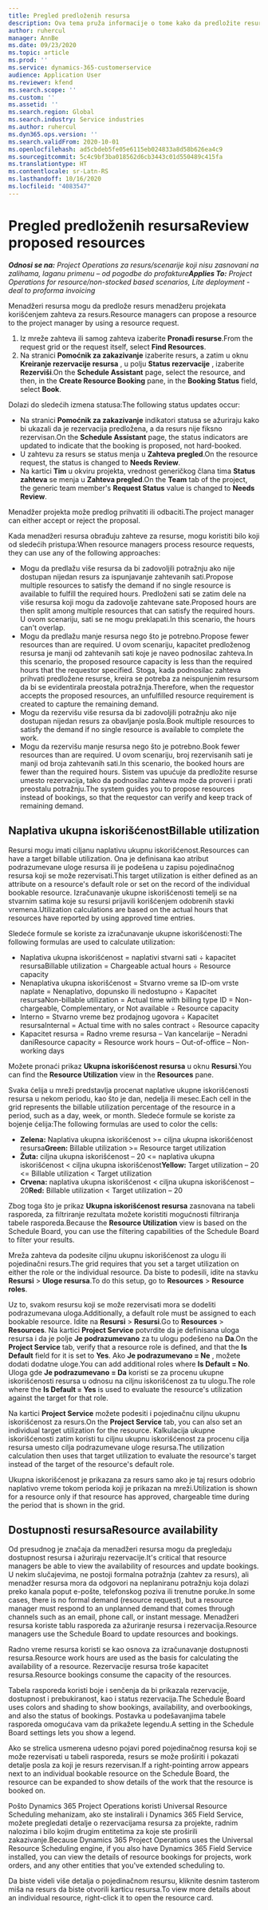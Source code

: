 ```yaml
---
title: Pregled predloženih resursa
description: Ova tema pruža informacije o tome kako da predložite resurse za projekte.
author: ruhercul
manager: AnnBe
ms.date: 09/23/2020
ms.topic: article
ms.prod: ''
ms.service: dynamics-365-customerservice
audience: Application User
ms.reviewer: kfend
ms.search.scope: ''
ms.custom: ''
ms.assetid: ''
ms.search.region: Global
ms.search.industry: Service industries
ms.author: ruhercul
ms.dyn365.ops.version: ''
ms.search.validFrom: 2020-10-01
ms.openlocfilehash: ad5cbdeb5fe05e6115eb024833a8d58b626ea4c9
ms.sourcegitcommit: 5c4c9bf3ba018562d6cb3443c01d550489c415fa
ms.translationtype: HT
ms.contentlocale: sr-Latn-RS
ms.lasthandoff: 10/16/2020
ms.locfileid: "4083547"
---
```

# <a name="review-proposed-resources"></a><span data-ttu-id="b1a7b-103">Pregled predloženih resursa</span><span class="sxs-lookup"><span data-stu-id="b1a7b-103">Review proposed resources</span></span>

<span data-ttu-id="b1a7b-104">_**Odnosi se na:** Project Operations za resurs/scenarije koji nisu zasnovani na zalihama, laganu primenu – od pogodbe do profakture_</span><span class="sxs-lookup"><span data-stu-id="b1a7b-104">_**Applies To:** Project Operations for resource/non-stocked based scenarios, Lite deployment - deal to proforma invoicing_</span></span>

<span data-ttu-id="b1a7b-105">Menadžeri resursa mogu da predlože resurs menadžeru projekata korišćenjem zahteva za resurs.</span><span class="sxs-lookup"><span data-stu-id="b1a7b-105">Resource managers can propose a resource to the project manager by using a resource request.</span></span>

1. <span data-ttu-id="b1a7b-106">Iz mreže zahteva ili samog zahteva izaberite **Pronađi resurse**.</span><span class="sxs-lookup"><span data-stu-id="b1a7b-106">From the request grid or the request itself, select **Find Resources**.</span></span>
2. <span data-ttu-id="b1a7b-107">Na stranici **Pomoćnik za zakazivanje** izaberite resurs, a zatim u oknu **Kreiranje rezervacije resursa** , u polju **Status rezervacije** , izaberite **Rezerviši**.</span><span class="sxs-lookup"><span data-stu-id="b1a7b-107">On the **Schedule Assistant** page, select the resource, and then, in the **Create Resource Booking** pane, in the **Booking Status** field, select **Book**.</span></span>

<span data-ttu-id="b1a7b-108">Dolazi do sledećih izmena statusa:</span><span class="sxs-lookup"><span data-stu-id="b1a7b-108">The following status updates occur:</span></span>

- <span data-ttu-id="b1a7b-109">Na stranici **Pomoćnik za zakazivanje** indikatori statusa se ažuriraju kako bi ukazali da je rezervacija predložena, a da resurs nije fiksno rezervisan.</span><span class="sxs-lookup"><span data-stu-id="b1a7b-109">On the **Schedule Assistant** page, the status indicators are updated to indicate that the booking is proposed, not hard-booked.</span></span>
- <span data-ttu-id="b1a7b-110">U zahtevu za resurs se status menja u **Zahteva pregled**.</span><span class="sxs-lookup"><span data-stu-id="b1a7b-110">On the resource request, the status is changed to **Needs Review**.</span></span>
- <span data-ttu-id="b1a7b-111">Na kartici **Tim** u okviru projekta, vrednost generičkog člana tima **Status zahteva** se menja u **Zahteva pregled**.</span><span class="sxs-lookup"><span data-stu-id="b1a7b-111">On the **Team** tab of the project, the generic team member's **Request Status** value is changed to **Needs Review**.</span></span>

<span data-ttu-id="b1a7b-112">Menadžer projekta može predlog prihvatiti ili odbaciti.</span><span class="sxs-lookup"><span data-stu-id="b1a7b-112">The project manager can either accept or reject the proposal.</span></span>

<span data-ttu-id="b1a7b-113">Kada menadžeri resursa obrađuju zahteve za resurse, mogu koristiti bilo koji od sledećih pristupa:</span><span class="sxs-lookup"><span data-stu-id="b1a7b-113">When resource managers process resource requests, they can use any of the following approaches:</span></span>

- <span data-ttu-id="b1a7b-114">Mogu da predlažu više resursa da bi zadovoljili potražnju ako nije dostupan nijedan resurs za ispunjavanje zahtevanih sati.</span><span class="sxs-lookup"><span data-stu-id="b1a7b-114">Propose multiple resources to satisfy the demand if no single resource is available to fulfill the required hours.</span></span> <span data-ttu-id="b1a7b-115">Predloženi sati se zatim dele na više resursa koji mogu da zadovolje zahtevane sate.</span><span class="sxs-lookup"><span data-stu-id="b1a7b-115">Proposed hours are then split among multiple resources that can satisfy the required hours.</span></span> <span data-ttu-id="b1a7b-116">U ovom scenariju, sati se ne mogu preklapati.</span><span class="sxs-lookup"><span data-stu-id="b1a7b-116">In this scenario, the hours can't overlap.</span></span>
- <span data-ttu-id="b1a7b-117">Mogu da predlažu manje resursa nego što je potrebno.</span><span class="sxs-lookup"><span data-stu-id="b1a7b-117">Propose fewer resources than are required.</span></span> <span data-ttu-id="b1a7b-118">U ovom scenariju, kapacitet predloženog resursa je manji od zahtevanih sati koje je naveo podnosilac zahteva.</span><span class="sxs-lookup"><span data-stu-id="b1a7b-118">In this scenario, the proposed resource capacity is less than the required hours that the requestor specified.</span></span> <span data-ttu-id="b1a7b-119">Stoga, kada podnosilac zahteva prihvati predložene resurse, kreira se potreba za neispunjenim resursom da bi se evidentirala preostala potražnja.</span><span class="sxs-lookup"><span data-stu-id="b1a7b-119">Therefore, when the requestor accepts the proposed resources, an unfulfilled resource requirement is created to capture the remaining demand.</span></span>
- <span data-ttu-id="b1a7b-120">Mogu da rezervišu više resursa da bi zadovoljili potražnju ako nije dostupan nijedan resurs za obavljanje posla.</span><span class="sxs-lookup"><span data-stu-id="b1a7b-120">Book multiple resources to satisfy the demand if no single resource is available to complete the work.</span></span>
- <span data-ttu-id="b1a7b-121">Mogu da rezervišu manje resursa nego što je potrebno.</span><span class="sxs-lookup"><span data-stu-id="b1a7b-121">Book fewer resources than are required.</span></span> <span data-ttu-id="b1a7b-122">U ovom scenariju, broj rezervisanih sati je manji od broja zahtevanih sati.</span><span class="sxs-lookup"><span data-stu-id="b1a7b-122">In this scenario, the booked hours are fewer than the required hours.</span></span> <span data-ttu-id="b1a7b-123">Sistem vas upućuje da predložite resurse umesto rezervacija, tako da podnosilac zahteva može da proveri i prati preostalu potražnju.</span><span class="sxs-lookup"><span data-stu-id="b1a7b-123">The system guides you to propose resources instead of bookings, so that the requestor can verify and keep track of remaining demand.</span></span>

## <a name="billable-utilization"></a><span data-ttu-id="b1a7b-124">Naplativa ukupna iskorišćenost</span><span class="sxs-lookup"><span data-stu-id="b1a7b-124">Billable utilization</span></span>

<span data-ttu-id="b1a7b-125">Resursi mogu imati ciljanu naplativu ukupnu iskorišćenost.</span><span class="sxs-lookup"><span data-stu-id="b1a7b-125">Resources can have a target billable utilization.</span></span> <span data-ttu-id="b1a7b-126">Ona je definisana kao atribut podrazumevane uloge resursa ili je podešena u zapisu pojedinačnog resursa koji se može rezervisati.</span><span class="sxs-lookup"><span data-stu-id="b1a7b-126">This target utilization is either defined as an attribute on a resource's default role or set on the record of the individual bookable resource.</span></span> <span data-ttu-id="b1a7b-127">Izračunavanje ukupne iskorišćenosti temelji se na stvarnim satima koje su resursi prijavili korišćenjem odobrenih stavki vremena.</span><span class="sxs-lookup"><span data-stu-id="b1a7b-127">Utilization calculations are based on the actual hours that resources have reported by using approved time entries.</span></span>

<span data-ttu-id="b1a7b-128">Sledeće formule se koriste za izračunavanje ukupne iskorišćenosti:</span><span class="sxs-lookup"><span data-stu-id="b1a7b-128">The following formulas are used to calculate utilization:</span></span>

- <span data-ttu-id="b1a7b-129">Naplativa ukupna iskorišćenost = naplativi stvarni sati ÷ kapacitet resursa</span><span class="sxs-lookup"><span data-stu-id="b1a7b-129">Billable utilization = Chargeable actual hours ÷ Resource capacity</span></span>
- <span data-ttu-id="b1a7b-130">Nenaplativa ukupna iskorišćenost = Stvarno vreme sa ID-om vrste naplate = Nenaplativo, dopunsko ili nedostupno ÷ Kapacitet resursa</span><span class="sxs-lookup"><span data-stu-id="b1a7b-130">Non-billable utilization = Actual time with billing type ID = Non-chargeable, Complementary, or Not available ÷ Resource capacity</span></span>
- <span data-ttu-id="b1a7b-131">Interno = Stvarno vreme bez prodajnog ugovora ÷ Kapacitet resursa</span><span class="sxs-lookup"><span data-stu-id="b1a7b-131">Internal = Actual time with no sales contract ÷ Resource capacity</span></span>
- <span data-ttu-id="b1a7b-132">Kapacitet resursa = Radno vreme resursa – Van kancelarije – Neradni dani</span><span class="sxs-lookup"><span data-stu-id="b1a7b-132">Resource capacity = Resource work hours – Out-of-office – Non-working days</span></span>

<span data-ttu-id="b1a7b-133">Možete pronaći prikaz **Ukupna iskorišćenost resursa** u oknu **Resursi**.</span><span class="sxs-lookup"><span data-stu-id="b1a7b-133">You can find the **Resource Utilization** view in the **Resources** pane.</span></span>

<span data-ttu-id="b1a7b-134">Svaka ćelija u mreži predstavlja procenat naplative ukupne iskorišćenosti resursa u nekom periodu, kao što je dan, nedelja ili mesec.</span><span class="sxs-lookup"><span data-stu-id="b1a7b-134">Each cell in the grid represents the billable utilization percentage of the resource in a period, such as a day, week, or month.</span></span> <span data-ttu-id="b1a7b-135">Sledeće formule se koriste za bojenje ćelija:</span><span class="sxs-lookup"><span data-stu-id="b1a7b-135">The following formulas are used to color the cells:</span></span>

- <span data-ttu-id="b1a7b-136">**Zelena:** Naplativa ukupna iskorišćenost \>= ciljna ukupna iskorišćenost resursa</span><span class="sxs-lookup"><span data-stu-id="b1a7b-136">**Green:** Billable utilization \>= Resource target utilization</span></span>
- <span data-ttu-id="b1a7b-137">**Žuta:** ciljna ukupna iskorišćenost – 20 \<= naplativa ukupna iskorišćenost \< ciljna ukupna iskorišćenost</span><span class="sxs-lookup"><span data-stu-id="b1a7b-137">**Yellow:** Target utilization – 20 \<= Billable utilization \< Target utilization</span></span>
- <span data-ttu-id="b1a7b-138">**Crvena:** naplativa ukupna iskorišćenost \< ciljna ukupna iskorišćenost – 20</span><span class="sxs-lookup"><span data-stu-id="b1a7b-138">**Red:** Billable utilization \< Target utilization – 20</span></span>

<span data-ttu-id="b1a7b-139">Zbog toga što je prikaz **Ukupna iskorišćenost resursa** zasnovana na tabeli rasporeda, za filtriranje rezultata možete koristiti mogućnosti filtriranja tabele rasporeda.</span><span class="sxs-lookup"><span data-stu-id="b1a7b-139">Because the **Resource Utilization** view is based on the Schedule Board, you can use the filtering capabilities of the Schedule Board to filter your results.</span></span>

<span data-ttu-id="b1a7b-140">Mreža zahteva da podesite ciljnu ukupnu iskorišćenost za ulogu ili pojedinačni resurs.</span><span class="sxs-lookup"><span data-stu-id="b1a7b-140">The grid requires that you set a target utilization on either the role or the individual resource.</span></span> <span data-ttu-id="b1a7b-141">Da biste to podesili, idite na stavku **Resursi** \> **Uloge resursa**.</span><span class="sxs-lookup"><span data-stu-id="b1a7b-141">To do this setup, go to **Resources** \> **Resource roles**.</span></span>

<span data-ttu-id="b1a7b-142">Uz to, svakom resursu koji se može rezervisati mora se dodeliti podrazumevana uloga.</span><span class="sxs-lookup"><span data-stu-id="b1a7b-142">Additionally, a default role must be assigned to each bookable resource.</span></span> <span data-ttu-id="b1a7b-143">Idite na **Resursi** \> **Resursi**.</span><span class="sxs-lookup"><span data-stu-id="b1a7b-143">Go to **Resources** \> **Resources**.</span></span> <span data-ttu-id="b1a7b-144">Na kartici **Project Service** potvrdite da je definisana uloga resursa i da je polje **Je podrazumevano** za tu ulogu podešeno na **Da**.</span><span class="sxs-lookup"><span data-stu-id="b1a7b-144">On the **Project Service** tab, verify that a resource role is defined, and that the **Is Default** field for it is set to **Yes**.</span></span> <span data-ttu-id="b1a7b-145">Ako **Je podrazumevano = Ne** , možete dodati dodatne uloge.</span><span class="sxs-lookup"><span data-stu-id="b1a7b-145">You can add additional roles where **Is Default = No**.</span></span> <span data-ttu-id="b1a7b-146">Uloga gde **Je podrazumevano = Da** koristi se za procenu ukupne iskorišćenosti resursa u odnosu na ciljnu iskorišćenost za tu ulogu.</span><span class="sxs-lookup"><span data-stu-id="b1a7b-146">The role where the **Is Default = Yes** is used to evaluate the resource's utilization against the target for that role.</span></span>

<span data-ttu-id="b1a7b-147">Na kartici **Project Service** možete podesiti i pojedinačnu ciljnu ukupnu iskorišćenost za resurs.</span><span class="sxs-lookup"><span data-stu-id="b1a7b-147">On the **Project Service** tab, you can also set an individual target utilization for the resource.</span></span> <span data-ttu-id="b1a7b-148">Kalkulacija ukupne iskorišćenosti zatim koristi tu ciljnu ukupnu iskorišćenost za procenu cilja resursa umesto cilja podrazumevane uloge resursa.</span><span class="sxs-lookup"><span data-stu-id="b1a7b-148">The utilization calculation then uses that target utilization to evaluate the resource's target instead of the target of the resource's default role.</span></span>

<span data-ttu-id="b1a7b-149">Ukupna iskorišćenost je prikazana za resurs samo ako je taj resurs odobrio naplativo vreme tokom perioda koji je prikazan na mreži.</span><span class="sxs-lookup"><span data-stu-id="b1a7b-149">Utilization is shown for a resource only if that resource has approved, chargeable time during the period that is shown in the grid.</span></span>

## <a name="resource-availability"></a><span data-ttu-id="b1a7b-150">Dostupnosti resursa</span><span class="sxs-lookup"><span data-stu-id="b1a7b-150">Resource availability</span></span>

<span data-ttu-id="b1a7b-151">Od presudnog je značaja da menadžeri resursa mogu da pregledaju dostupnost resursa i ažuriraju rezervacije.</span><span class="sxs-lookup"><span data-stu-id="b1a7b-151">It's critical that resource managers be able to view the availability of resources and update bookings.</span></span> <span data-ttu-id="b1a7b-152">U nekim slučajevima, ne postoji formalna potražnja (zahtev za resurs), ali menadžer resursa mora da odgovori na neplaniranu potražnju koja dolazi preko kanala poput e-pošte, telefonskog poziva ili trenutne poruke.</span><span class="sxs-lookup"><span data-stu-id="b1a7b-152">In some cases, there is no formal demand (resource request), but a resource manager must respond to an unplanned demand that comes through channels such as an email, phone call, or instant message.</span></span> <span data-ttu-id="b1a7b-153">Menadžeri resursa koriste tablu rasporeda za ažuriranje resursa i rezervacija.</span><span class="sxs-lookup"><span data-stu-id="b1a7b-153">Resource managers use the Schedule Board to update resources and bookings.</span></span>

<span data-ttu-id="b1a7b-154">Radno vreme resursa koristi se kao osnova za izračunavanje dostupnosti resursa.</span><span class="sxs-lookup"><span data-stu-id="b1a7b-154">Resource work hours are used as the basis for calculating the availability of a resource.</span></span> <span data-ttu-id="b1a7b-155">Rezervacije resursa troše kapacitet resursa.</span><span class="sxs-lookup"><span data-stu-id="b1a7b-155">Resource bookings consume the capacity of the resources.</span></span>

<span data-ttu-id="b1a7b-156">Tabela rasporeda koristi boje i senčenja da bi prikazala rezervacije, dostupnost i prebukiranost, kao i status rezervacija.</span><span class="sxs-lookup"><span data-stu-id="b1a7b-156">The Schedule Board uses colors and shading to show bookings, availability, and overbookings, and also the status of bookings.</span></span> <span data-ttu-id="b1a7b-157">Postavka u podešavanjima tabele rasporeda omogućava vam da prikažete legendu.</span><span class="sxs-lookup"><span data-stu-id="b1a7b-157">A setting in the Schedule Board settings lets you show a legend.</span></span>

<span data-ttu-id="b1a7b-158">Ako se strelica usmerena udesno pojavi pored pojedinačnog resursa koji se može rezervisati u tabeli rasporeda, resurs se može proširiti i pokazati detalje posla za koji je resurs rezervisan.</span><span class="sxs-lookup"><span data-stu-id="b1a7b-158">If a right-pointing arrow appears next to an individual bookable resource on the Schedule Board, the resource can be expanded to show details of the work that the resource is booked on.</span></span>

<span data-ttu-id="b1a7b-159">Pošto Dynamics 365 Project Operations koristi Universal Resource Scheduling mehanizam, ako ste instalirali i Dynamics 365 Field Service, možete pregledati detalje o rezervacijama resursa za projekte, radnim nalozima i bilo kojim drugim entitetima za koje ste proširili zakazivanje.</span><span class="sxs-lookup"><span data-stu-id="b1a7b-159">Because Dynamics 365 Project Operations uses the Universal Resource Scheduling engine, if you also have Dynamics 365 Field Service installed, you can view the details of resource bookings for projects, work orders, and any other entities that you've extended scheduling to.</span></span>

<span data-ttu-id="b1a7b-160">Da biste videli više detalja o pojedinačnom resursu, kliknite desnim tasterom miša na resurs da biste otvorili karticu resursa.</span><span class="sxs-lookup"><span data-stu-id="b1a7b-160">To view more details about an individual resource, right-click it to open the resource card.</span></span>

